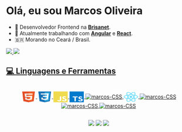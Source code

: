 <h1 align = "justify"> Olá, eu sou Marcos Oliveira</h1>

- 🔭 Desenvolvedor Frontend na <a href="https://www.brisanet.com.br/"><b>Brisanet</b></a>.
- 📌 Atualmente trabalhando com <a href="https://angular.io/"><b>Angular</b></a> e <a href="https://pt-br.reactjs.org/"><b>React</b></a>.
- 🇧🇷 Morando no Ceará / Brasil.

 <div>
  <a href="https://github.com/MarcosOliveir4">
  <img height="180em" src="https://github-readme-stats.vercel.app/api?username=MarcosOliveir4&show_icons=true&theme=dracula&include_all_commits=true&count_private=true"/>
  <img height="180em" src="https://github-readme-stats.vercel.app/api/top-langs/?username=MarcosOliveir4&layout=compact&langs_count=7&theme=dracula"/>
</div>

## 💻 **Linguagens e Ferramentas**  
<br>
<div align="center">
  <div style="display: inline_block">
    <img align="center" alt="marcos-HTML" height="30" width="40" src="https://raw.githubusercontent.com/devicons/devicon/master/icons/html5/html5-original.svg">
    <img align="center" alt="marcos-CSS" height="30" width="40" src="https://raw.githubusercontent.com/devicons/devicon/master/icons/css3/css3-original.svg">
    <img align="center" alt="marcos-Js" height="30" width="40" src="https://raw.githubusercontent.com/devicons/devicon/master/icons/javascript/javascript-plain.svg">
    <img align="center" alt="marcos-Ts" height="30" width="40" src="https://raw.githubusercontent.com/devicons/devicon/master/icons/typescript/typescript-plain.svg">
    <img align="center" alt="marcos-CSS" height="30" width="40" src="https://cdn.jsdelivr.net/gh/devicons/devicon/icons/angularjs/angularjs-plain.svg" />
    <img align="center" alt="marcos-React" height="30" width="40" src="https://raw.githubusercontent.com/devicons/devicon/master/icons/react/react-original.svg">
    <img align="center" alt="marcos-CSS" height="30" width="40" src="https://cdn.jsdelivr.net/gh/devicons/devicon/icons/nodejs/nodejs-original.svg" />
   <img align="center" alt="marcos-CSS" height="30" width="40" src="https://cdn.jsdelivr.net/gh/devicons/devicon/icons/go/go-original-wordmark.svg" />
   <img align="center" alt="marcos-CSS" height="30" width="40" src="https://cdn.jsdelivr.net/gh/devicons/devicon/icons/java/java-original.svg" />
   
  </div>  
</div>

##
<div align="center"> 
  <a href="https://www.instagram.com/oliveira_dev/" target="_blank"><img src="https://img.shields.io/badge/-Instagram-%23E4405F?style=for-the-badge&logo=instagram&logoColor=white" target="_blank"></a>
  <a href = "mailto:marcosassis071@gmail.com"><img src="https://img.shields.io/badge/-Gmail-%23333?style=for-the-badge&logo=gmail&logoColor=white" target="_blank"></a>
  <a href="https://www.linkedin.com/in/marcos-oliveira-301a271b6/" target="_blank"><img src="https://img.shields.io/badge/-LinkedIn-%230077B5?style=for-the-badge&logo=linkedin&logoColor=white" target="_blank"></a> 
</div>
